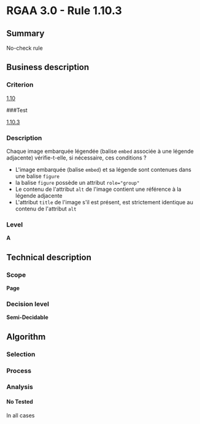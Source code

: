 # RGAA 3.0 -  Rule 1.10.3

## Summary

No-check rule

## Business description

### Criterion

[1.10](http://references.modernisation.gouv.fr/referentiel-technique-0#crit-1-10)

###Test

[1.10.3](http://disic.github.io/rgaa_referentiel_en/RGAA3.0_Criteria_English_version_v1.html#test-1-10-3)

### Description

Chaque image embarqu&eacute;e l&eacute;gend&eacute;e (balise `embed` associ&eacute;e &agrave; une l&eacute;gende adjacente) v&eacute;rifie-t-elle, si n&eacute;cessaire, ces conditions ? 
 
 * L'image embarqu&eacute;e (balise `embed`) et sa l&eacute;gende sont contenues dans une balise `figure` 
 * la balise `figure` poss&egrave;de un attribut `role="group"` 
 * Le contenu de l'attribut `alt` de l'image contient une r&eacute;f&eacute;rence &agrave; la l&eacute;gende adjacente 
 * L'attribut `title` de l'image s'il est pr&eacute;sent, est strictement identique au contenu de l'attribut `alt` 


### Level

**A**

## Technical description

### Scope

**Page**

### Decision level

**Semi-Decidable**

## Algorithm

### Selection

### Process

### Analysis

#### No Tested 

In all cases
